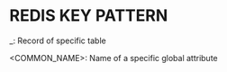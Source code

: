 # REDIS KEY PATTERN

<TABLE>_<ID>: Record of specific table

<COMMON_NAME>: Name of a specific global attribute
